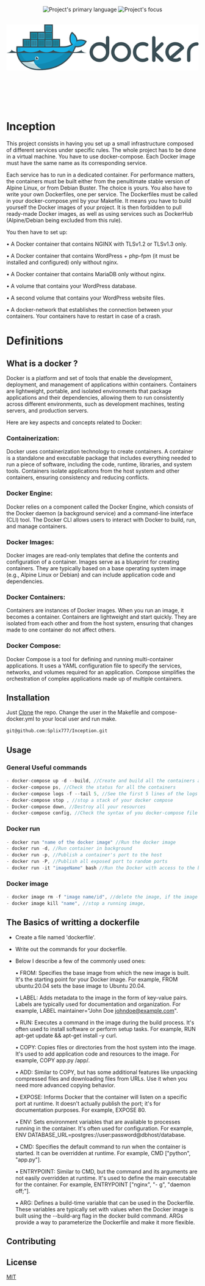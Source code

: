 <div id="top"></div>
<p align=center>
  <img alt="Project's primary language" src="https://img.shields.io/badge/Language-Docker-blue">
  <img alt="Project's focus" src="https://img.shields.io/badge/Focus-Containerized%20website-blue">
</p>

<!-- PROJECT LOGO -->
<br />
<div align="center" style="height:200px; margin-bottom:10%">
  <a>
    <img src="assets/docker_moby.png" alt="Docker logo">
  </a>
</div>

# Inception

This project consists in having you set up a small infrastructure composed of different
services under specific rules. The whole project has to be done in a virtual machine. You
have to use docker-compose.
Each Docker image must have the same name as its corresponding service.


Each service has to run in a dedicated container.
For performance matters, the containers must be built either from the penultimate stable
version of Alpine Linux, or from Debian Buster. The choice is yours.
You also have to write your own Dockerfiles, one per service. The Dockerfiles must
be called in your docker-compose.yml by your Makefile.
It means you have to build yourself the Docker images of your project. It is then forbidden to pull ready-made Docker images, as well as using services such as DockerHub
(Alpine/Debian being excluded from this rule).


You then have to set up:

• A Docker container that contains NGINX with TLSv1.2 or TLSv1.3 only.

• A Docker container that contains WordPress + php-fpm (it must be installed and
configured) only without nginx.

• A Docker container that contains MariaDB only without nginx.

• A volume that contains your WordPress database.

• A second volume that contains your WordPress website files.

• A docker-network that establishes the connection between your containers.
Your containers have to restart in case of a crash.

# Definitions
## What is a docker ?
Docker is a platform and set of tools that enable the development, deployment, and management of applications within containers. Containers are lightweight, portable, and isolated environments that package applications and their dependencies, allowing them to run consistently across different environments, such as development machines, testing servers, and production servers.

Here are key aspects and concepts related to Docker:

### Containerization: ### 
Docker uses containerization technology to create containers. A container is a standalone and executable package that includes everything needed to run a piece of software, including the code, runtime, libraries, and system tools. Containers isolate applications from the host system and other containers, ensuring consistency and reducing conflicts.

### Docker Engine: ###
Docker relies on a component called the Docker Engine, which consists of the Docker daemon (a background service) and a command-line interface (CLI) tool. The Docker CLI allows users to interact with Docker to build, run, and manage containers.

### Docker Images: ###
Docker images are read-only templates that define the contents and configuration of a container. Images serve as a blueprint for creating containers. They are typically based on a base operating system image (e.g., Alpine Linux or Debian) and can include application code and dependencies.

### Docker Containers: ###
Containers are instances of Docker images. When you run an image, it becomes a container. Containers are lightweight and start quickly. They are isolated from each other and from the host system, ensuring that changes made to one container do not affect others.

### Docker Compose: ###
Docker Compose is a tool for defining and running multi-container applications. It uses a YAML configuration file to specify the services, networks, and volumes required for an application. Compose simplifies the orchestration of complex applications made up of multiple containers.



## Installation

Just [Clone](git@github.com:Splix777/Inception.git) the repo. Change the user in the Makefile and compose-docker.yml to your local user and run make.


```bash
git@github.com:Splix777/Inception.git
```

## Usage

### General Useful commands ###

```c
- docker-compose up -d --build, //Create and build all the containers and they still run in the background
- docker-compose ps, //Check the status for all the containers
- docker-compose logs -f --tail 5, //See the first 5 lines of the logs of your containers
- docker-compose stop , //stop a stack of your docker compose
- Docker-compose down, //Destroy all your resources
- docker-compose config, //Check the syntax of you docker-compose file

```

### Docker run

```c
- docker run "name of the docker image" //Run the docker image
- docker run -d, //Run container in background
- docker run -p, //Publish a container's port to the host
- docker run -P, //Publish all exposed port to random ports
- docker run -it "imageName" bash //Run the Docker with access to the bash or (sh).
```

### Docker image
```c
- docker image rm -f "image name/id", //delete the image, if the image is running you need to kill it first.
- docker image kill "name", //stop a running image,
```
## The Basics of writting a dockerfile ##
- Create a file named 'dockerfile'.
- Write out the commands for your dockerfile.
- Below I describe a few of the commonly used ones:
  
  • FROM: Specifies the base image from which the new image is built. It's the starting point for your Docker image. For example, FROM ubuntu:20.04 sets the base image to Ubuntu 20.04.
  
  • LABEL: Adds metadata to the image in the form of key-value pairs. Labels are typically used for documentation and organization. For example, LABEL maintainer="John Doe <johndoe@example.com>".
  
  • RUN: Executes a command in the image during the build process. It's often used to install software or perform setup tasks. For example, RUN apt-get update && apt-get install -y curl.
  
  • COPY: Copies files or directories from the host system into the image. It's used to add application code and resources to the image. For example, COPY app.py /app/.
  
  • ADD: Similar to COPY, but has some additional features like unpacking compressed files and downloading files from URLs. Use it when you need more advanced copying behavior.
  
  • EXPOSE: Informs Docker that the container will listen on a specific port at runtime. It doesn't actually publish the port; it's for documentation purposes. For example, EXPOSE 80.
  
  • ENV: Sets environment variables that are available to processes running in the container. It's often used for configuration. For example, ENV DATABASE_URL=postgres://user:password@dbhost/database.
  
  • CMD: Specifies the default command to run when the container is started. It can be overridden at runtime. For example, CMD ["python", "app.py"].
  
  • ENTRYPOINT: Similar to CMD, but the command and its arguments are not easily overridden at runtime. It's used to define the main executable for the container. For example, ENTRYPOINT ["nginx", "-  g", "daemon off;"].
  
  • ARG: Defines a build-time variable that can be used in the Dockerfile. These variables are typically set with values when the Docker image is built using the --build-arg flag in the docker build command. ARGs provide a way to parameterize the Dockerfile and make it more flexible.
  

## Contributing

## License

[MIT](https://choosealicense.com/licenses/mit/)
